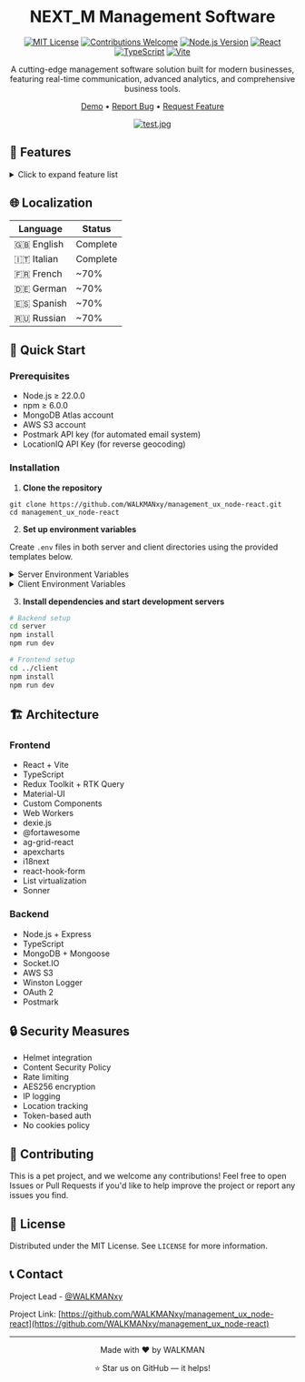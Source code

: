 <div align="center">

# NEXT_M Management Software

[![MIT License](https://img.shields.io/badge/License-MIT-green.svg)](https://choosealicense.com/licenses/mit/)
[![Contributions Welcome](https://img.shields.io/badge/contributions-welcome-brightgreen.svg?style=flat)](https://github.com/WALKMANxy/management_ux_node-react/issues)
[![Node.js Version](https://img.shields.io/badge/node-%3E%3D22.0.0-brightgreen.svg)](https://nodejs.org/)
[![React](https://img.shields.io/badge/React-20232A?style=flat&logo=react&logoColor=61DAFB)](https://reactjs.org/)
[![TypeScript](https://img.shields.io/badge/TypeScript-007ACC?style=flat&logo=typescript&logoColor=white)](https://www.typescriptlang.org/)
[![Vite](https://img.shields.io/badge/Vite-646CFF?style=flat&logo=vite&logoColor=white)](https://vitejs.dev/)

A cutting-edge management software solution built for modern businesses, featuring real-time communication, advanced analytics, and comprehensive business tools.

[Demo](https://rcsnext.com) • [Report Bug](https://github.com/WALKMANxy/management_ux_node-react/issues) • [Request Feature](https://github.com/WALKMANxy/management_ux_node-react/issues)

[![test.jpg](https://i.postimg.cc/3xVvmtkr/test.jpg)](https://postimg.cc/Js30Wc3S)
</div>


## 🌟 Features

<details>
<summary>Click to expand feature list</summary>

### 🔐 User Management
- **Admin Controls**
  - Full CRUD operations for entities (clients, admins, agents, employees)
  - User deletion capabilities
  - Entity assignment system, only registered and verified users that have been assigned an entity by an admin can enter the app

- **Authentication**
  - Secure login & registration
  - Account verification via email after registration
  - Password reset functionality
  - Session persistence
  - Auto-renewal system

### 📊 Analytics & Dashboards
- **Role-Specific Dashboards**
  - Custom views per user type
  - Possibility of real-time data updates upon necessity and data source
  
- **Advanced Analytics**
  - Revenue tracking (net/gross)
  - Client analytics
  - Sales distribution
  - Trend analysis

### 💬 Real-time Communication
- **Modern Chat System**
  - One-to-one & group chats
  - Broadcast messaging
  - AWS S3 file sharing
  - Message search
  - Server reception and "seen" status indicators
  - Supports automated messages via NEXT_ Bot (Scheduled visits, events, reminders)
  
- **Performance Features**
  - Web Worker optimization
  - AES256 encrypted caching
  - Attachment preview system

### 🗓️ Business Tools
- **Visit Management**
  - Scheduling system
  - Private and public notes inside the visits, the former only visible to the agent linked to the visit and the admins
  
- **Promotion System**
  - Custom promotion creation
  - Client targeting
  
- **Calendar Integration**
  - Absence tracking
  - Event management
  - Supports locale's Nation Holiday via nager.date

### 💻 Technical Excellence
- **Responsive Design**
  - Full support for mobile, tablets and desktops
  - Custom component library (95%)
  - Touch-optimized interfaces

- **State Management**
  - Redux Toolkit integration
  - RTK Query optimization
  - Real-time sync

</details>

## 🌐 Localization

| Language | Status |
|----------|---------|
| 🇬🇧 English | Complete |
| 🇮🇹 Italian | Complete |
| 🇫🇷 French | ~70% |
| 🇩🇪 German | ~70% |
| 🇪🇸 Spanish | ~70% |
| 🇷🇺 Russian | ~70% |

## 🚀 Quick Start

### Prerequisites

- Node.js ≥ 22.0.0
- npm ≥ 6.0.0
- MongoDB Atlas account
- AWS S3 account
- Postmark API key (for automated email system)
- LocationIQ API Key (for reverse geocoding)

### Installation

1. **Clone the repository**
```
git clone https://github.com/WALKMANxy/management_ux_node-react.git
cd management_ux_node-react
```

2. **Set up environment variables**

Create `.env` files in both server and client directories using the provided templates below.

<details>
<summary>Server Environment Variables</summary>

```env
NODE_ENV=
PORT=
BASE_URL=
APP_URL=
REFRESH_TOKEN_DURATION=
SESSION_DURATION=
IPINFO_TOKEN=
GOOGLE_CLIENT_ID=
GOOGLE_CLIENT_SECRET=
BOT_TOKEN=
REDIRECT_URI=
SSL_KEY_PATH_OLD=
SSL_CERT_PATH_OLD=
SSL_KEY_PATH=
SSL_CERT_PATH=
JWT_SECRET=
ACCESS_TOKEN_SECRET=
REFRESH_TOKEN_SECRET=
REVERSE_GEO_TOKEN=
ACCESS_TOKEN_EXPIRY=
REFRESH_TOKEN_EXPIRY=
SESSION_DURATION=
POSTMARK_API_TOKEN=
JWT_EXPIRES_IN=
PASSWORD_RESET_EXPIRES_IN=
MONGO_URI=
AWS_ACCESS_KEY_ID=
AWS_SECRET_ACCESS_KEY=
AWS_REGION=
AWS_BUCKET_NAME=
```
</details>

<details>
<summary>Client Environment Variables</summary>

```env
VITE_APP_NAME=
VITE_API_BASE_URL=
VITE_APP_URL=
VITE_DEV_CRT=
VITE_DEV_KEY=
VITE_UPDATE_TIME_MS=
```
</details>

3. **Install dependencies and start development servers**

```bash
# Backend setup
cd server
npm install
npm run dev

# Frontend setup
cd ../client
npm install
npm run dev
```

## 🏗️ Architecture

### Frontend
- React + Vite
- TypeScript
- Redux Toolkit + RTK Query
- Material-UI
- Custom Components
- Web Workers
- dexie.js
- @fortawesome
- ag-grid-react
- apexcharts
- i18next
- react-hook-form
- List virtualization
- Sonner

### Backend
- Node.js + Express
- TypeScript
- MongoDB + Mongoose
- Socket.IO
- AWS S3
- Winston Logger
- OAuth 2
- Postmark

## 🔒 Security Measures

- Helmet integration
- Content Security Policy
- Rate limiting
- AES256 encryption
- IP logging
- Location tracking
- Token-based auth
- No cookies policy

## 🤝 Contributing

This is a pet project, and we welcome any contributions! Feel free to open Issues or Pull Requests if you'd like to help improve the project or report any issues you find.

## 📜 License

Distributed under the MIT License. See `LICENSE` for more information.

## 📞 Contact

Project Lead - [@WALKMANxy](https://github.com/WALKMANxy)

Project Link: [https://github.com/WALKMANxy/management_ux_node-react](https://github.com/WALKMANxy/management_ux_node-react)

---

<div align="center">

Made with ❤️ by WALKMAN

⭐️ Star us on GitHub — it helps!

</div>
